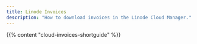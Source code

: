 ```yaml
---
title: Linode Invoices
description: "How to download invoices in the Linode Cloud Manager."
---
```


{{% content "cloud-invoices-shortguide" %}}
